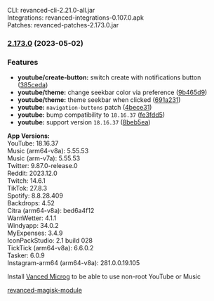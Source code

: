 CLI: revanced-cli-2.21.0-all.jar  
Integrations: revanced-integrations-0.107.0.apk  
Patches: revanced-patches-2.173.0.jar  

### [2.173.0](https://github.com/revanced/revanced-patches/compare/v2.172.0...v2.173.0) (2023-05-02)
### Features
* **youtube/create-button:** switch create with notifications button ([385ceda](https://github.com/revanced/revanced-patches/commit/385ceda61f586f24b11a284688f55758ef5b4e74))
* **youtube/theme:** change seekbar color via preference ([9b465d9](https://github.com/revanced/revanced-patches/commit/9b465d95887863f6b42baa6b710ed98c97383a82))
* **youtube/theme:** theme seekbar when clicked ([691a231](https://github.com/revanced/revanced-patches/commit/691a231d99b3b2fbe446fc7edb7a88c7a3127037))
* **youtube:** `navigation-buttons` patch ([4bece31](https://github.com/revanced/revanced-patches/commit/4bece31f56eb340933ad26da3d1bfc902ea8569f))
* **youtube:** bump compatibility to `18.16.37` ([fe3fdd5](https://github.com/revanced/revanced-patches/commit/fe3fdd5c6cb186bcebc2f86b1d5b597109b25cb6))
* **youtube:** support version `18.16.37` ([8beb5ea](https://github.com/revanced/revanced-patches/commit/8beb5ea860284be915c0ef0c6039821a50c14fa8))

  
**App Versions:**  
YouTube: 18.16.37  
Music (arm64-v8a): 5.55.53  
Music (arm-v7a): 5.55.53  
Twitter: 9.87.0-release.0  
Reddit: 2023.12.0  
Twitch: 14.6.1  
TikTok: 27.8.3  
Spotify: 8.8.28.409  
Backdrops: 4.52  
Citra (arm64-v8a): bed6a4f12  
WarnWetter: 4.1.1  
Windyapp: 34.0.2  
MyExpenses: 3.4.9  
IconPackStudio: 2.1 build 028  
TickTick (arm64-v8a): 6.6.0.2  
Tasker: 6.0.9  
Instagram-arm64 (arm64-v8a): 281.0.0.19.105  

Install [Vanced Microg](https://github.com/TeamVanced/VancedMicroG/releases) to be able to use non-root YouTube or Music  

[revanced-magisk-module](https://github.com/j-hc/revanced-magisk-module)  
